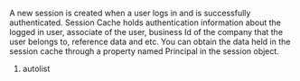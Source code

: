 <properties date="2016-05-10"
SortOrder="6"
/>

A new session is created when a user logs in and is successfully authenticated. Session Cache holds authentication information about the logged in user, associate of the user, business Id of the company that the user belongs to, reference data and etc. You can obtain the data held in the session cache through a property named Principal in the session object.

1. autolist
